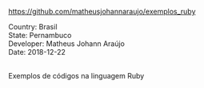 https://github.com/matheusjohannaraujo/exemplos_ruby

Country: Brasil<br>
State: Pernambuco<br>
Developer: Matheus Johann Araújo<br>
Date: 2018-12-22<br><br>

Exemplos de códigos na linguagem Ruby
